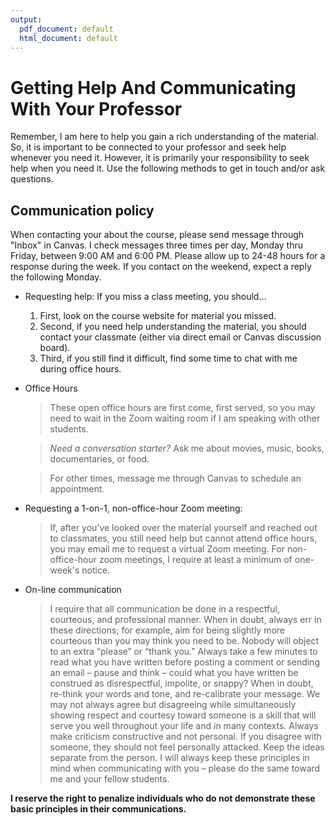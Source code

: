 ```yaml
---
output:
  pdf_document: default
  html_document: default
---
```

# Getting Help And Communicating With Your Professor

Remember, I am here to help you gain a rich understanding of the material. So, it is important to be connected to your professor and seek help whenever you need it. However, it is primarily your responsibility to seek help when you need it. Use the following methods to get in touch and/or ask questions. 

## Communication policy
When contacting your about the course, please send message through "Inbox" in Canvas. I check messages three times per day, Monday thru Friday, between 9:00 AM and 6:00 PM. Please allow up to 24-48 hours for a response during the week. If you contact on the weekend, expect a reply the following Monday. 

- Requesting help: If you miss a class meeting, you should…

    1. First, look on the course website for material you missed. 
    2. Second, if you need help understanding the material, you should contact your classmate (either via direct email or Canvas discussion board). 
    3. Third, if you still find it difficult, find some time to chat with me during office hours.

- Office Hours

     > These open office hours are first come, first served, so you may need to wait in the Zoom waiting room if I am speaking with other students. 
     
     > *Need a conversation starter?* Ask me about movies, music, books, documentaries, or food. 
     
     > For other times, message me through Canvas to schedule an appointment.

- Requesting a 1-on-1, non-office-hour Zoom meeting:

    > If, after you’ve looked over the material yourself and reached out to classmates, you still need help but cannot attend office hours, you may email me to request a virtual Zoom meeting. For non-office-hour zoom meetings, I require at least a minimum of one-week's notice. 
  
- On-line communication

    > I require that all communication be done in a respectful, courteous, and professional manner. When in doubt, always err in these directions; for example, aim for being slightly more courteous than you may think you need to be. Nobody will object to an extra “please” or “thank you.” Always take a few minutes to read what you have written before posting a comment or sending an email – pause and think – could what you have written be construed as disrespectful, impolite, or snappy? When in doubt, re-think your words and tone, and re-calibrate your message. We may not always agree but disagreeing while simultaneously showing respect and courtesy toward someone is a skill that will serve you well throughout your life and in many contexts. Always make criticism constructive and not personal. If you disagree with someone, they should not feel personally attacked. Keep the ideas separate from the person. I will always keep these principles in mind when communicating with you – please do the same toward me and your fellow students. 

**I reserve the right to penalize individuals who do not demonstrate these basic principles in their communications.**
